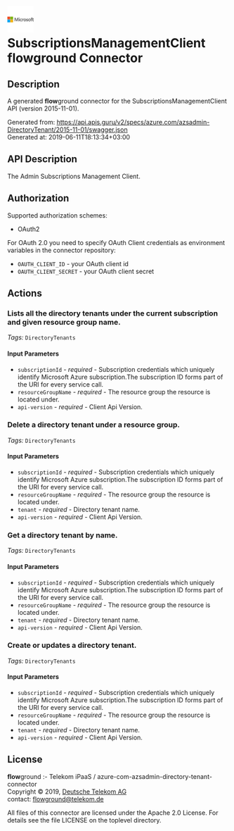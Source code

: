 # ![LOGO](logo.png) SubscriptionsManagementClient **flow**ground Connector

## Description

A generated **flow**ground connector for the SubscriptionsManagementClient API (version 2015-11-01).

Generated from: https://api.apis.guru/v2/specs/azure.com/azsadmin-DirectoryTenant/2015-11-01/swagger.json<br/>
Generated at: 2019-06-11T18:13:34+03:00

## API Description

The Admin Subscriptions Management Client.

## Authorization

Supported authorization schemes:
- OAuth2

For OAuth 2.0 you need to specify OAuth Client credentials as environment variables in the connector repository:
* `OAUTH_CLIENT_ID` - your OAuth client id
* `OAUTH_CLIENT_SECRET` - your OAuth client secret

## Actions

### Lists all the directory tenants under the current subscription and given resource group name.

*Tags:* `DirectoryTenants`

#### Input Parameters
* `subscriptionId` - _required_ - Subscription credentials which uniquely identify Microsoft Azure subscription.The subscription ID forms part of the URI for every service call.
* `resourceGroupName` - _required_ - The resource group the resource is located under.
* `api-version` - _required_ - Client Api Version.

### Delete a directory tenant under a resource group.

*Tags:* `DirectoryTenants`

#### Input Parameters
* `subscriptionId` - _required_ - Subscription credentials which uniquely identify Microsoft Azure subscription.The subscription ID forms part of the URI for every service call.
* `resourceGroupName` - _required_ - The resource group the resource is located under.
* `tenant` - _required_ - Directory tenant name.
* `api-version` - _required_ - Client Api Version.

### Get a directory tenant by name.

*Tags:* `DirectoryTenants`

#### Input Parameters
* `subscriptionId` - _required_ - Subscription credentials which uniquely identify Microsoft Azure subscription.The subscription ID forms part of the URI for every service call.
* `resourceGroupName` - _required_ - The resource group the resource is located under.
* `tenant` - _required_ - Directory tenant name.
* `api-version` - _required_ - Client Api Version.

### Create or updates a directory tenant.

*Tags:* `DirectoryTenants`

#### Input Parameters
* `subscriptionId` - _required_ - Subscription credentials which uniquely identify Microsoft Azure subscription.The subscription ID forms part of the URI for every service call.
* `resourceGroupName` - _required_ - The resource group the resource is located under.
* `tenant` - _required_ - Directory tenant name.
* `api-version` - _required_ - Client Api Version.

## License

**flow**ground :- Telekom iPaaS / azure-com-azsadmin-directory-tenant-connector<br/>
Copyright © 2019, [Deutsche Telekom AG](https://www.telekom.de)<br/>
contact: flowground@telekom.de

All files of this connector are licensed under the Apache 2.0 License. For details
see the file LICENSE on the toplevel directory.

